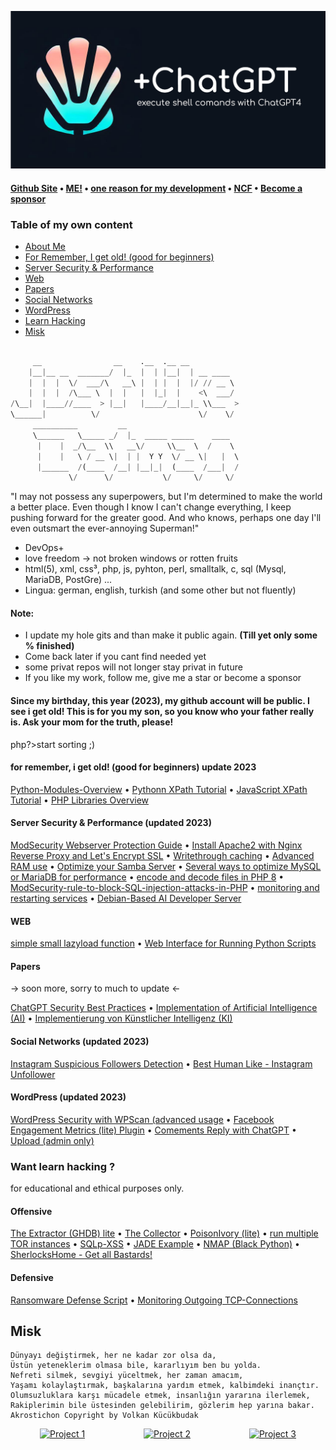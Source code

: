 [![ChatGPt Shellmaster](img/chatgpt-shellmaster.png)](https://github.com/VolkanSah/ChatGPT-ShellMaster)
#### [Github Site](https://volkansah.github.io)  • [ME!](https://github.com/VolkanSah/About-Me)  • [one reason for my development](https://jugendamt-deutschland.de) • [NCF](https://github.com/NemesisCyberForce) •  [Become a sponsor](https://github.com/sponsors/VolkanSah)
### Table of my own content
- [About Me](#about-me)
- [For Remember, I get old! (good for beginners)](#for-remember)
- [Server Security & Performance](#server-security--performance)
- [Web](#web)
- [Papers](#papers)
- [Social Networks](#social-networks)
- [WordPress](#wordpress)
- [Learn Hacking](#learn-hacking)
- [Misk](#misk)


```python

     __                __    .__  .__ __           
    |__|__ __  _______/  |_  |  | |__|  | __ ____  
    |  |  |  \/  ___/\   __\ |  | |  |  |/ // __ \ 
    |  |  |  /\___ \  |  |   |  |_|  |    <\  ___/ 
/\__|  |____//____  > |__|   |____/__|__|_ \\___  >
\______|          \/                      \/    \/ 
     __________         __                              
     \______   \_____ _/  |_  _____ _____    ____       
      |    |  _/\__  \\   __\/     \\__  \  /    \      
      |    |   \ / __ \|  | |  Y Y  \/ __ \|   |  \     
      |______  /(____  /__| |__|_|  (____  /___|  /     
             \/      \/           \/     \/     \/      


```
"I may not possess any superpowers, but I'm determined to make the world a better place. Even though I know I can't change everything, I keep pushing forward for the greater good. And who knows, perhaps one day I'll even outsmart the ever-annoying Superman!"

- DevOps+ 
- love freedom -> not broken windows or rotten fruits 
- html(5), xml, css³, php, js, pyhton, perl, smalltalk, c, sql (Mysql, MariaDB, PostGre) ...
- Lingua: german, english, turkish (and some other but not fluently)

#### Note:

- I update my hole gits and than make it public again. **(Till yet only some % finished)**
- Come back later if you cant find needed yet
- some privat repos will not longer stay privat in future
- If you like my work, follow me, give me a star or become a sponsor

#### Since my birthday, this year (2023), my github account will be public. I see i get old! This is for you my son, so you know who your father really is. Ask your mom for the truth, please!



php?>start sorting ;)

#### for remember, i get old! (good for beginners) update 2023
[Python-Modules-Overview](https://github.com/VolkanSah/Python-Modules-Overview) • [Pythonn XPath Tutorial](https://github.com/VolkanSah/Python-XPath-Tutorial) • [JavaScript XPath Tutorial](https://github.com/VolkanSah/JavaScript-XPath-Tutorial) • [PHP Libraries Overview](https://github.com/VolkanSah/PHP-Libraries-Overview)

#### Server Security & Performance (updated 2023)
[ModSecurity Webserver Protection Guide](https://github.com/VolkanSah/ModSecurity-Webserver-Protection-Guide) • 
[Install Apache2 with Nginx Reverse Proxy and Let's Encrypt SSL](https://github.com/VolkanSah/Apache2-with-Nginx-Reverse-Proxy-and-Let-s-Encrypt-SSL-on-Debian-Ubuntu) • 
[Writethrough caching](https://github.com/VolkanSah/writethrough-caching) • [Advanced RAM use](https://github.com/VolkanSah/advanced-RAM-use-on-Bash-installed-systems) • 
[Optimize your Samba Server](https://github.com/VolkanSah/optimize-Samba-settings) • 
[Several ways to optimize MySQL or MariaDB for performance](https://github.com/VolkanSah/optimize-MySQL-or-MariaDB) • 
[encode and decode files in PHP 8](https://github.com/VolkanSah/encode-and-decode-php8) • 
[ModSecurity-rule-to-block-SQL-injection-attacks-in-PHP](https://github.com/VolkanSah/ModSecurity-rule-to-block-SQL-injection-attacks-in-PHP) • 
[monitoring and restarting services](https://github.com/VolkanSah/Bash-script-for-monitoring-and-restarting-services)  • [Debian-Based AI Developer Server](https://github.com/VolkanSah/Debian-Based-AI-Developer-Server)

#### WEB
[simple small lazyload function](https://github.com/VolkanSah/simple-lazyload-function) • [Web Interface for Running Python Scripts](https://github.com/VolkanSah/Web-Interface-for-Running-Python-Scripts)


#### Papers
-> soon more, sorry to much to update <-

[ChatGPT Security Best Practices](https://github.com/VolkanSah/ChatGPT-Security-Best-Practices) • [Implementation of Artificial Intelligence (AI)](https://github.com/VolkanSah/Implementing-AI-Systems-Whitepaper) • [Implementierung von Künstlicher Intelligenz (KI)](https://github.com/VolkanSah/Implementierung-von-KI-Systemen-Whitepaper)

#### Social Networks (updated 2023)
[Instagram Suspicious Followers Detection](https://github.com/VolkanSah/Instagram-Suspicious-Followers-Detection) • 
[Best Human Like - Instagram Unfollower](https://github.com/VolkanSah/Human-like-Instagram-Unfollower)

#### WordPress (updated 2023) 
 [WordPress Security with WPScan (advanced usage](https://github.com/VolkanSah/wpscan-advanced-use) • [Facebook Engagement Metrics (lite) Plugin](https://github.com/VolkanSah/WP-Facebook-Engagement-Metrics) • [Comements Reply with ChatGPT](https://github.com/VolkanSah/ChatGPT-Comments-Reply-WordPress-Plugin) • [Upload (admin only)](https://github.com/VolkanSah/Media-Upload-only-for-Admins-in-WordPress)

### Want learn hacking ? 
for educational and ethical purposes only.
#### Offensive
[The Extractor (GHDB) lite](https://github.com/VolkanSah/The_Extractor.py) • [The Collector](https://github.com/VolkanSah/The_Collector.py) • [PoisonIvory (lite)](https://github.com/VolkanSah/PoisonIvory-lite) • [run multiple TOR instances](https://github.com/VolkanSah/run-multiple-Tor-instances) • [SQLp-XSS](https://github.com/VolkanSah/SQLp-EDU) • [JADE Example](https://github.com/VolkanSah/JADE-edu) • [NMAP (Black Python)](https://github.com/VolkanSah/NMAP-Black-Python) • [SherlocksHome - Get all Bastards!](https://github.com/VolkanSah/SherlocksHome)
#### Defensive
[Ransomware Defense Script](https://github.com/VolkanSah/Ransomware-Defense-Script-Example/) • 
[Monitoring Outgoing TCP-Connections](https://github.com/VolkanSah/Monitoring-outgoing-connections)


## Misk
```
Dünyayı değiştirmek, her ne kadar zor olsa da,
Üstün yeteneklerim olmasa bile, kararlıyım ben bu yolda.
Nefreti silmek, sevgiyi yüceltmek, her zaman amacım,
Yaşamı kolaylaştırmak, başkalarına yardım etmek, kalbimdeki inançtır.
Olumsuzluklara karşı mücadele etmek, insanlığın yararına ilerlemek,
Rakiplerimin bile üstesinden gelebilirim, gözlerim hep yarına bakar.
Akrostichon Copyright by Volkan Kücükbudak
```

<div style="display: flex; justify-content: space-around;">
    <a href="https://github.com/username/project1">
        <img src="https://example.com/image1.png" alt="Project 1" style="width: 200px;">
    </a>
    <a href="https://github.com/username/project2">
        <img src="https://example.com/image2.png" alt="Project 2" style="width: 200px;">
    </a>
    <a href="https://github.com/username/project3">
        <img src="https://example.com/image3.png" alt="Project 3" style="width: 200px;">
    </a>
</div>
